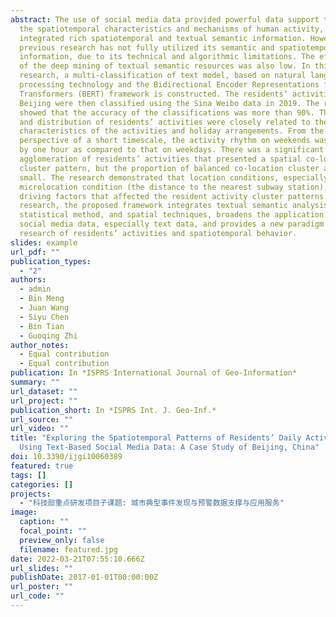 ```yaml
---
abstract: The use of social media data provided powerful data support to reveal
  the spatiotemporal characteristics and mechanisms of human activity, as it
  integrated rich spatiotemporal and textual semantic information. However,
  previous research has not fully utilized its semantic and spatiotemporal
  information, due to its technical and algorithmic limitations. The efficiency
  of the deep mining of textual semantic resources was also low. In this
  research, a multi-classification of text model, based on natural language
  processing technology and the Bidirectional Encoder Representations from
  Transformers (BERT) framework is constructed. The residents’ activities in
  Beijing were then classified using the Sina Weibo data in 2019. The results
  showed that the accuracy of the classifications was more than 90%. The types
  and distribution of residents’ activities were closely related to the
  characteristics of the activities and holiday arrangements. From the
  perspective of a short timescale, the activity rhythm on weekends was delayed
  by one hour as compared to that on weekdays. There was a significant
  agglomeration of residents’ activities that presented a spatial co-location
  cluster pattern, but the proportion of balanced co-location cluster areas was
  small. The research demonstrated that location conditions, especially the
  microlocation condition (the distance to the nearest subway station), were the
  driving factors that affected the resident activity cluster patterns. In this
  research, the proposed framework integrates textual semantic analysis,
  statistical method, and spatial techniques, broadens the application areas of
  social media data, especially text data, and provides a new paradigm for the
  research of residents’ activities and spatiotemporal behavior.
slides: example
url_pdf: ""
publication_types:
  - "2"
authors:
  - admin
  - Bin Meng
  - Juan Wang
  - Siyu Chen
  - Bin Tian
  - Guoqing Zhi
author_notes:
  - Equal contribution
  - Equal contribution
publication: In *ISPRS International Journal of Geo-Information*
summary: ""
url_dataset: ""
url_project: ""
publication_short: In *ISPRS Int. J. Geo-Inf.*
url_source: ""
url_video: ""
title: "Exploring the Spatiotemporal Patterns of Residents’ Daily Activities
  Using Text-Based Social Media Data: A Case Study of Beijing, China"
doi: 10.3390/ijgi10060389
featured: true
tags: []
categories: []
projects:
  - "科技部重点研发项目子课题: 城市典型事件发现与预警数据支撑与应用服务"
image:
  caption: ""
  focal_point: ""
  preview_only: false
  filename: featured.jpg
date: 2022-03-21T07:55:10.666Z
url_slides: ""
publishDate: 2017-01-01T00:00:00Z
url_poster: ""
url_code: ""
---
```

